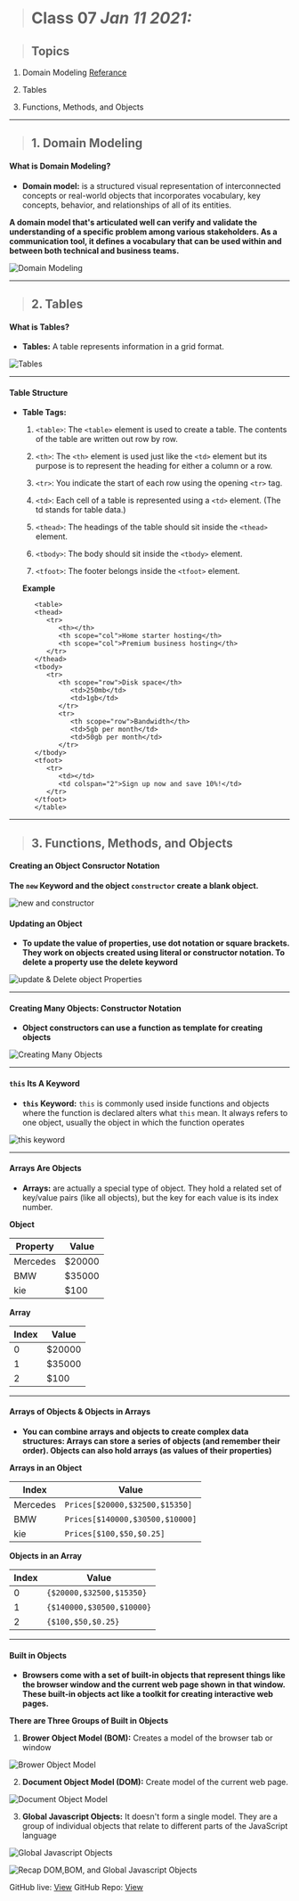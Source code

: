 > # Class 07 *Jan 11 2021:*

> ## Topics

   1. Domain Modeling [Referance](https://github.com/codefellows/domain_modeling#domain-modeling)
    
   2. Tables
    
   3. Functions, Methods, and Objects
    
   
   

---

> ## 1. Domain Modeling

#### **What is Domain Modeling?**

* **Domain model:** is a structured visual representation of interconnected concepts or real-world objects that incorporates vocabulary, key concepts, behavior, and relationships of all of its entities.

**A domain model that's articulated well can verify and validate the understanding of a specific problem among various stakeholders. As a communication tool, it defines a vocabulary that can be used within and between both technical and business teams.**

![Domain Modeling](https://sparxsystems.com/enterprise_architect_user_guide/14.0/images/domain-model-5600.png)

---

> ## 2. Tables

#### **What is Tables?**

* **Tables:** A table represents information in a grid format.

![Tables](https://mdn.mozillademos.org/files/14587/swimming-timetable.png)

----

#### **Table Structure**

* **Table Tags:**

   1. `<table>`: The `<table>` element is used to create a table. The contents of the table are written out row by row.
   
   2. `<th>`: The `<th>` element is used just like the `<td>` element but its purpose is to represent the heading for either a column or  a row.
   
   3. `<tr>`: You indicate the start of each row using the opening `<tr>` tag.
   
   4. `<td>`: Each cell of a table is represented using a `<td>` element. (The td stands for table data.)
   
   5. `<thead>`: The headings of the table should sit inside the `<thead>` element. 
   
   6. `<tbody>`: The body should sit inside the `<tbody>` element.

   7. `<tfoot>`: The footer belongs inside the `<tfoot>` element.


   **Example**
   
         <table>
         <thead>
            <tr>
               <th></th>
               <th scope="col">Home starter hosting</th>
               <th scope="col">Premium business hosting</th>
            </tr>
         </thead>
         <tbody>
            <tr>
               <th scope="row">Disk space</th>
                  <td>250mb</td>
                  <td>1gb</td>
               </tr>
               <tr>
                  <th scope="row">Bandwidth</th>
                  <td>5gb per month</td>
                  <td>50gb per month</td>
               </tr>
         </tbody>
         <tfoot>
            <tr>
               <td></td>
               <td colspan="2">Sign up now and save 10%!</td>
            </tr>
         </tfoot>
         </table>
   
   
---

> ## 3. Functions, Methods, and Objects

#### **Creating an Object Consructor Notation**

**The `new` Keyword and the object `constructor` create a blank object.**

![new and constructor](https://image.slidesharecdn.com/introductiontooojs-140127004826-phpapp01/95/introduction-to-object-oriented-javascript-6-638.jpg?cb=1390783865)


#### **Updating an Object**

* **To update the value of properties, use dot notation or square brackets. They work on objects created using literal or constructor notation. To delete a property use the delete keyword**


![update & Delete object Properties](https://flaviocopes.com/how-to-remove-object-property-javascript/delete-object-property.png)

----


#### **Creating Many Objects: Constructor Notation**

* **Object constructors can use a function as template for creating objects**

![Creating Many Objects](https://miro.medium.com/max/1964/1*FV5pGUFrVhshmxQI9WdsuA.png)

----


#### **`this` Its A Keyword**

* **`this` Keyword:** `this` is commonly used inside functions and objects where the function is declared alters what `this` mean. It always refers to one object, usually the object in which the function operates 

![this keyword](https://www.tutorialsteacher.com/Content/images/oo-js/this-global.png)


----


#### **Arrays Are Objects**

* **Arrays:** are actually a special type of object. They hold a related set of key/value pairs (like all objects), but the key for each value is its index number.

**Object**

| Property | Value  |
|----------|--------|
| Mercedes | $20000 |
| BMW      | $35000 |
| kie      | $100   |

**Array**

| Index | Value  |
|-------|--------|
|   0   | $20000 |
|   1   | $35000 |
|   2   |  $100  |

----

#### **Arrays of Objects & Objects in Arrays**

* **You can combine arrays and objects to create complex data structures: Arrays can store a series of objects (and remember their order). Objects can also hold arrays (as values of their properties)**


**Arrays in an Object**

| Index    | Value                           |
|----------|---------------------------------|
| Mercedes | `Prices[$20000,$32500,$15350]`  |
|    BMW   | `Prices[$140000,$30500,$10000]` |
|    kie   |     `Prices[$100,$50,$0.25]`    |


**Objects in an Array**


| Index | Value                     |
|-------|---------------------------|
|   0   | `{$20000,$32500,$15350}`  |
|   1   | `{$140000,$30500,$10000}` |
|   2   |     `{$100,$50,$0.25}`    |

----

#### **Built in Objects**

* **Browsers come with a set of built-in objects that represent things like the browser window and the current web page shown in that window. These built-in objects act like a toolkit for creating interactive web pages.**

**There are Three Groups of Built in Objects**

1. **Brower Object Model (BOM):** Creates a model of the browser tab or window 


![Brower Object Model](https://image.slidesharecdn.com/013browserobjectmodel-190503092234/95/javascript-chapter-13-browser-object-modelbom-5-638.jpg?cb=1556875428)


2. **Document Object Model (DOM):** Create model of the current web page.

![Document Object Model](https://www.pierre-giraud.com/wp-content/uploads/2019/11/javascript-representation-dom.jpg)


3. **Global Javascript Objects:** It doesn't form a single model. They are a group of individual objects that relate to different parts of the JavaScript language


![Global Javascript Objects](https://res.cloudinary.com/practicaldev/image/fetch/s--jRLu_Z5j--/c_limit%2Cf_auto%2Cfl_progressive%2Cq_auto%2Cw_880/https://dev-to-uploads.s3.amazonaws.com/i/q6pyi9z2qpt9iai9foqx.png)


![Recap DOM,BOM, and Global Javascript Objects ](https://javascript.info/article/browser-environment/windowObjects.svg)



GitHub live: [View](https://anassawalha95.github.io/reading-notes-2/Class%2007)
GitHub Repo: [View](https://github.com/anassawalha95/reading-notes-2/)

